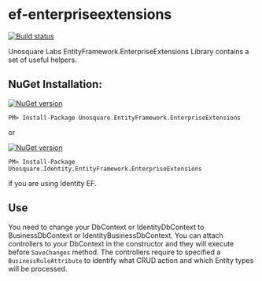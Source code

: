 # ef-enterpriseextensions
[![Build status](https://ci.appveyor.com/api/projects/status/6e5vk7s69ur34nd0?svg=true)](https://ci.appveyor.com/project/geoperez/ef-enterpriseextensions)

Unosquare Labs EntityFramework.EnterpriseExtensions Library contains a set of useful helpers.

NuGet Installation:
-------------------

[![NuGet version](https://badge.fury.io/nu/Unosquare.EntityFramework.EnterpriseExtensions.svg)](https://badge.fury.io/nu/Unosquare.EntityFramework.EnterpriseExtensions)
```
PM> Install-Package Unosquare.EntityFramework.EnterpriseExtensions
```

or

[![NuGet version](https://badge.fury.io/nu/Unosquare.Identity.EntityFramework.EnterpriseExtensions.svg)](https://badge.fury.io/nu/Unosquare.Identity.EntityFramework.EnterpriseExtensions)
```
PM> Install-Package Unosquare.Identity.EntityFramework.EnterpriseExtensions
```

if you are using Identity EF.

Use
---

You need to change your DbContext or IdentityDbContext to BusinessDbContext or IdentityBusinessDbContext. You can attach controllers to your DbContext
in the constructor and they will execute before <code>SaveChanges</code> method. The controllers require to specified a <code>BusinessRuleAttribute</code> to
identify what CRUD action and which Entity types will be processed.